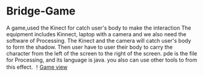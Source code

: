 # Bridge-Game
A game,used the Kinect for catch user's body to make the interaction
The equipment includes Kinnect, laptop with a camera and we also need the software of Processing.
The Kinect and the camera will catch user's body to form the shadow. Then user have to user their body to carry the character from the left of the screen to the right of the screen.
pde is the file for Processing, and its language is java. you also can use other tools to from this effect.
！[Game view](https://github.com/wxia3698/Bridge-Game/blob/master/1581937691(1).png)
